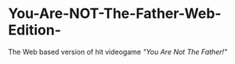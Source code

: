 # You-Are-NOT-The-Father-Web-Edition-
The Web based version of hit videogame _"You Are Not The Father!"_
